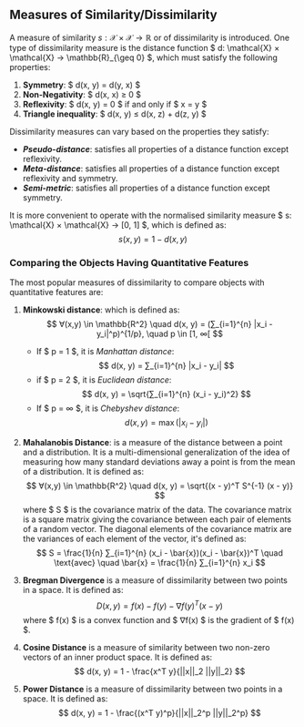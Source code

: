 ##  Measures of Similarity/Dissimilarity
A measure of similarity $s: \mathcal{X} × \mathcal{X} → \mathbb{R}$ or of dissimilarity is introduced.
One type of dissimilarity measure is the distance function $ d: \mathcal{X} × \mathcal{X} → \mathbb{R}_{\geq 0} $, which must satisfy the following properties:
1. **Symmetry**: $ d(x, y) = d(y, x) $
2. **Non-Negativity**: $ d(x, x) ≥ 0 $
3. **Reflexivity**: $ d(x, y) = 0 $ if and only if $ x = y $
4. **Triangle inequality**: $ d(x, y) ≤ d(x, z) + d(z, y) $

Dissimilarity measures can vary based on the properties they satisfy:
- ***Pseudo-distance***: satisfies all properties of a distance function except reflexivity.
- ***Meta-distance***: satisfies all properties of a distance function except reflexivity and symmetry.
- ***Semi-metric***: satisfies all properties of a distance function except symmetry.

It is more convenient to operate with the normalised similarity measure $ s: \mathcal{X} × \mathcal{X} → [0, 1] $, which is defined as:
$$ s(x, y) = 1 - d(x, y) $$

### Comparing the Objects Having Quantitative Features
The most popular measures of dissimilarity to compare objects with quantitative features are:
1. **Minkowski distance**: which is defined as:
$$ ∀(x,y) \in \mathbb{R^2} \quad d(x, y) = (∑_{i=1}^{n} |x_i - y_i|^p)^{1/p}, \quad p \in [1,  ∞[ $$
   - If $ p = 1 $, it is *Manhattan distance*:
   $$ d(x, y) = ∑_{i=1}^{n} |x_i - y_i| $$
   - if $ p = 2 $, it is *Euclidean distance*:
   $$ d(x, y) = \sqrt{∑_{i=1}^{n} (x_i - y_i)^2} $$
   - If $ p = ∞ $, it is *Chebyshev distance*:
   $$ d(x, y) = \max(|x_i - y_i|) $$

2. **Mahalanobis Distance**: is a measure of the distance between a point and a distribution. 
It is a multi-dimensional generalization of the idea of measuring how many standard deviations away a point is from the mean of a distribution.
It is defined as:
$$ ∀(x,y) \in \mathbb{R^2} \quad d(x, y) = \sqrt{(x - y)^T S^{-1} (x - y)} $$
where $ S $ is the covariance matrix of the data.
The covariance matrix is a square matrix giving the covariance between each pair of elements of a random vector. The diagonal elements of the covariance matrix are the variances of each element of the vector, it's defined as:
$$ S = \frac{1}{n} ∑_{i=1}^{n} (x_i - \bar{x})(x_i - \bar{x})^T \quad \text{avec} \quad  \bar{x} = \frac{1}{n} ∑_{i=1}^{n} x_i $$
3.  **Bregman Divergence** is a measure of dissimilarity between two points in a space. It is defined as:
$$ D(x, y) = f(x) - f(y) - ∇f(y)^T (x - y) $$
where $ f(x) $ is a convex function and $ ∇f(x) $ is the gradient of $ f(x) $.
4. **Cosine Distance** is a measure of similarity between two non-zero vectors of an inner product space. It is defined as:
$$ d(x, y) = 1 - \frac{x^T y}{||x||_2 ||y||_2} $$
5. **Power Distance** is a measure of dissimilarity between two points in a space. It is defined as:
$$ d(x, y) = 1 - \frac{(x^T y)^p}{||x||_2^p ||y||_2^p} $$
